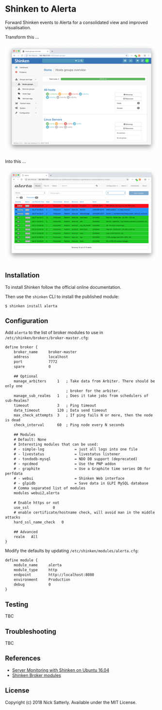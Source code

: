 Shinken to Alerta
=================

Forward Shinken events to Alerta for a consolidated view and improved visualisation.

Transform this ...

![nagios](/docs/images/shinken-hosts-groups-overview.png?raw=true)

Into this ...

![alerta](/docs/images/shinken-alerta.png?raw=true)

Installation
------------

To install Shinken follow the official online documentation.

Then use the `shinken` CLI to install the published module:

    $ shinken install alerta

Configuration
-------------

Add `alerta` to the list of broker modules to use
in `/etc/shinken/brokers/broker-master.cfg`:

```
define broker {
    broker_name     broker-master
    address         localhost
    port            7772
    spare           0

    ## Optional
    manage_arbiters     1   ; Take data from Arbiter. There should be only one
                            ; broker for the arbiter.
    manage_sub_realms   1   ; Does it take jobs from schedulers of sub-Realms?
    timeout             3   ; Ping timeout
    data_timeout        120 ; Data send timeout
    max_check_attempts  3   ; If ping fails N or more, then the node is dead
    check_interval      60  ; Ping node every N seconds

    ## Modules
    # Default: None
    # Interesting modules that can be used:
    # - simple-log              = just all logs into one file
    # - livestatus              = livestatus listener
    # - tondodb-mysql           = NDO DB support (deprecated)
    # - npcdmod                 = Use the PNP addon
    # - graphite                = Use a Graphite time series DB for perfdata
    # - webui                   = Shinken Web interface
    # - glpidb                  = Save data in GLPI MySQL database
    # Comma separated list of modules
    modules	webui2,alerta

    # Enable https or not
    use_ssl	          0
    # enable certificate/hostname check, will avoid man in the middle attacks
    hard_ssl_name_check   0

    ## Advanced
    realm   All
}
```

Modify the defaults by updating `/etc/shinken/modules/alerta.cfg`:

```
define module {
    module_name     alerta
    module_type     http
    endpoint        http://localhost:8080
    environment     Production
    debug           0
}
```

Testing
-------

TBC

Troubleshooting
---------------

TBC

References
----------

* [Server Monitoring with Shinken on Ubuntu 16.04](https://www.howtoforge.com/tutorial/server-monitoring-with-shinken-on-ubuntu-16-04/)
* [Shinken Broker modules](https://shinken.readthedocs.io/en/1.4.2/89_packages/the_broker_modules.html#the-broker-modules)

License
-------

Copyright (c) 2018 Nick Satterly. Available under the MIT License.

